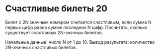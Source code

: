 # Счастливые билеты 20

Билет с 2N значным номером считается счастливым, если сумма N первых цифр равна сумме последних N цифр.
Посчитать, сколько существует счастливых 2N-значных билетов.

Начальные данные: число N от 1 до 10.
Вывод результата: количество 2N-значных счастливых билетов.